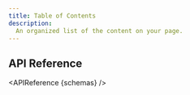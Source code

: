 ```yaml
---
title: Table of Contents
description:
  An organized list of the content on your page.
---
```


<script>
    import { APIReference } from '$docs/components'
    export let schemas
</script>


## API Reference

<APIReference {schemas} />
